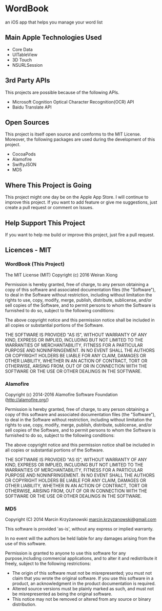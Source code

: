 # WordBook
  an iOS app that helps you manage your word list


## Main Apple Technologies Used
- Core Data
- UITableView
- 3D Touch
- NSURLSession


## 3rd Party APIs
This projects are possible because of the following APIs.
- Microsoft Cognition Optical Character Recognition(OCR) API
- Baidu Translate API

## Open Sources
This project is itself open source and comforms to the MIT License.
Moreover, the following packages are used during the development of this project.
- CocoaPods
- Alamofire
- SwiftyJSON
- MD5

## Where This Project is Going
This project might one day be on the Apple App Store.
I will continue to improve this project. If you want to add feature or give me suggestions, just create a pull request or comment on Issues.

## Help Support This Project
If you want to help me build or improve this project, just fire a pull request.

## Licences - MIT
### WordBook (This Project)
The MIT License (MIT)
Copyright (c) 2016 Weiran Xiong

Permission is hereby granted, free of charge, to any person obtaining a copy of this software and associated documentation files (the "Software"), to deal in the Software without restriction, including without limitation the rights to use, copy, modify, merge, publish, distribute, sublicense, and/or sell copies of the Software, and to permit persons to whom the Software is furnished to do so, subject to the following conditions:

The above copyright notice and this permission notice shall be included in all copies or substantial portions of the Software.

THE SOFTWARE IS PROVIDED "AS IS", WITHOUT WARRANTY OF ANY KIND, EXPRESS OR IMPLIED, INCLUDING BUT NOT LIMITED TO THE WARRANTIES OF MERCHANTABILITY, FITNESS FOR A PARTICULAR PURPOSE AND NONINFRINGEMENT. IN NO EVENT SHALL THE AUTHORS OR COPYRIGHT HOLDERS BE LIABLE FOR ANY CLAIM, DAMAGES OR OTHER LIABILITY, WHETHER IN AN ACTION OF CONTRACT, TORT OR OTHERWISE, ARISING FROM, OUT OF OR IN CONNECTION WITH THE SOFTWARE OR THE USE OR OTHER DEALINGS IN THE SOFTWARE.
### Alamofire
Copyright (c) 2014-2016 Alamofire Software Foundation (http://alamofire.org/)

Permission is hereby granted, free of charge, to any person obtaining a copy
of this software and associated documentation files (the "Software"), to deal
in the Software without restriction, including without limitation the rights
to use, copy, modify, merge, publish, distribute, sublicense, and/or sell
copies of the Software, and to permit persons to whom the Software is
furnished to do so, subject to the following conditions:

The above copyright notice and this permission notice shall be included in
all copies or substantial portions of the Software.

THE SOFTWARE IS PROVIDED "AS IS", WITHOUT WARRANTY OF ANY KIND, EXPRESS OR
IMPLIED, INCLUDING BUT NOT LIMITED TO THE WARRANTIES OF MERCHANTABILITY,
FITNESS FOR A PARTICULAR PURPOSE AND NONINFRINGEMENT. IN NO EVENT SHALL THE
AUTHORS OR COPYRIGHT HOLDERS BE LIABLE FOR ANY CLAIM, DAMAGES OR OTHER
LIABILITY, WHETHER IN AN ACTION OF CONTRACT, TORT OR OTHERWISE, ARISING FROM,
OUT OF OR IN CONNECTION WITH THE SOFTWARE OR THE USE OR OTHER DEALINGS IN
THE SOFTWARE.
### MD5
Copyright (C) 2014 Marcin Krzyżanowski marcin.krzyzanowski@gmail.com

This software is provided 'as-is', without any express or implied warranty.

In no event will the authors be held liable for any damages arising from the use of this software.

Permission is granted to anyone to use this software for any purpose,including commercial applications, and to alter it and redistribute it freely, subject to the following restrictions:

- The origin of this software must not be misrepresented; you must not claim that you wrote the original software. If you use this software in a product, an acknowledgment in the product documentation is required.
- Altered source versions must be plainly marked as such, and must not be misrepresented as being the original software.
- This notice may not be removed or altered from any source or binary distribution.
